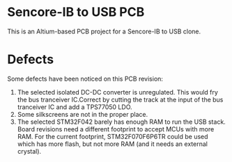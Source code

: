 # Sencore-IB to USB PCB

This is an Altium-based PCB project for a Sencore-IB to USB clone.


# Defects

Some defects have been noticed on this PCB revision:

1. The selected isolated DC-DC converter is unregulated. This would fry the bus tranceiver IC.Correct by cutting the track at the input of the bus tranceiver IC and add a TPS77050 LDO.
2. Some silkscreens are not in the proper place.
3. The selected STM32F042 barely has enough RAM to run the USB stack. Board revisions need a different footprint to accept MCUs with more RAM. For the current footprint, STM32F070F6P6TR could be used which has more flash, but not more RAM (and it needs an external crystal).
